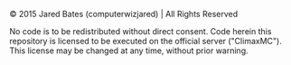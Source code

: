 © 2015 Jared Bates (computerwizjared) | All Rights Reserved 

No code is to be redistributed without direct consent. Code herein this repository is licensed to be executed on the official server ("ClimaxMC"). This license may be changed at any time, without prior warning.